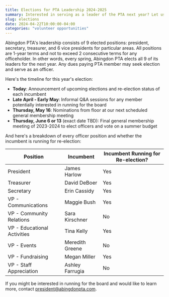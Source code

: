 ```yaml
--- 
title: Elections for PTA Leadership 2024-2025
summary: Interested in serving as a leader of the PTA next year? Let us know.
slug: elections
date: 2024-04-22T10:00:00-04:00
categories: "volunteer opportunities"
---
```


Abingdon PTA's leadership consists of 9 elected positions: president, secretary, treasurer, and 6 vice presidents for particular areas. All positions are 1-year terms and not to exceed 2 consecutive terms for any officeholder. In other words, every spring, Abingdon PTA elects all 9 of its leaders for the next year. Any dues paying PTA member may seek election and serve as an officer.

Here's the timeline for this year's election:

- **Today**: Announcement of upcoming elections and re-election status of each incumbent
- **Late April - Early May**: Informal Q&A sessions for any member potentially interested in running for the board
- **Thursday, May 16**: Nominations from floor at our next scheduled general membership meeting
- **Thursday, June 6 or 13** (exact date TBD): Final general membership meeting of 2023-2024 to elect officers and vote on a summer budget

And here's a breakdown of every officer position and whether the incumbent is running for re-election:

| Position                    | Incumbent       | Incumbent Running for Re-election? |
| --------------------------- | --------------- | ---------------------------------- |
| President                   | James Harlow    | Yes                                |
| Treasurer                   | David DeBoer    | Yes                                |
| Secretary                   | Erin Cassidy    | Yes                                |
| VP - Communications         | Maggie Bush     | Yes                                |
| VP - Community Relations    | Sara Kirschner  | No                                 |
| VP - Educational Activities | Tina Kelly      | Yes                                |
| VP - Events                 | Meredith Greene | No                                 |
| VP - Fundraising            | Megan Miller    | Yes                                |
| VP - Staff Appreciation     | Ashley Farrugia | No                                 |

If you might be interested in running for the board and would like to learn more, contact president@abingdonpta.com.